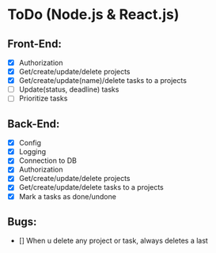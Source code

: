 # ToDo (Node.js & React.js)

## Front-End:
- [x] Authorization
- [x] Get/create/update/delete projects
- [x] Get/create/update(name)/delete tasks to a projects
- [ ] Update(status, deadline) tasks
- [ ] Prioritize tasks

## Back-End:
- [x] Config
- [x] Logging
- [x] Connection to DB
- [x] Authorization
- [x] Get/create/update/delete projects
- [x] Get/create/update/delete tasks to a projects
- [x] Mark a tasks as done/undone

## Bugs:
- [] When u delete any project or task, always deletes a last